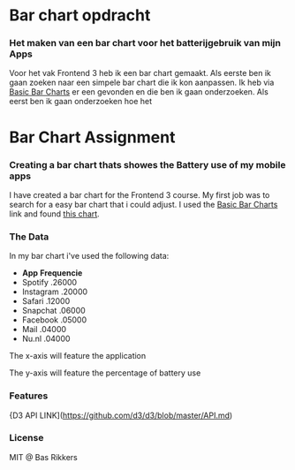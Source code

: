# Bar chart opdracht
### Het maken van een bar chart voor het batterijgebruik van mijn Apps

Voor het vak Frontend 3 heb ik een bar chart gemaakt. Als eerste ben ik gaan zoeken naar een simpele bar chart die ik kon aanpassen. Ik heb via [Basic Bar Charts](https://github.com/d3/d3/wiki/Gallery#basic-charts) er een gevonden en die ben ik gaan onderzoeken. Als eerst ben ik gaan onderzoeken hoe het 


# Bar Chart Assignment
### Creating a bar chart thats showes the Battery use of my mobile apps

I have created a bar chart for the Frontend 3 course. My first job was to search for a easy bar chart that i could adjust. I used the [Basic Bar Charts](https://github.com/d3/d3/wiki/Gallery#basic-charts) link and found [this chart](https://bl.ocks.org/mbostock/3885304). 

### The Data

In my bar chart i've used the following data:

* **App**	      **Frequencie**
* Spotify	  .26000
* Instagram	.20000
* Safari	  .12000
* Snapchat	.06000
* Facebook	.05000
* Mail	    .04000
* Nu.nl	    .04000

The x-axis will feature the application

The y-axis will feature the percentage of battery use

### Features

{D3 API LINK](https://github.com/d3/d3/blob/master/API.md)

### License

MIT @ Bas Rikkers









